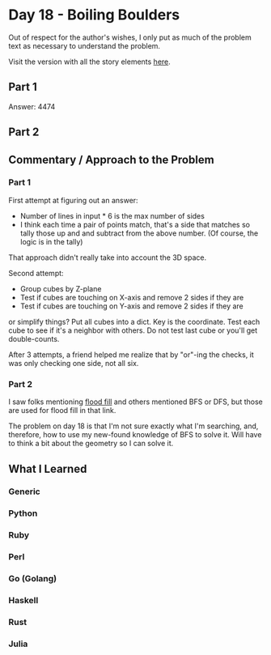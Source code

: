 # Day 18 - Boiling Boulders

Out of respect for the author's wishes, I only put as much of the problem text as necessary to understand the problem.

Visit the version with all the story elements [here](https://adventofcode.com/2022/day/18).

## Part 1
Answer: 4474
## Part 2

## Commentary / Approach to the Problem
### Part 1
First attempt at figuring out an answer:
- Number of lines in input * 6 is the max number of sides
- I think each time a pair of points match, that's a side that matches so tally those up and and subtract from the above number. (Of course, the logic is in the tally)

That approach didn't really take into account the 3D space.

Second attempt: 

- Group cubes by Z-plane
- Test if cubes are touching on X-axis and remove 2 sides if they are
- Test if cubes are touching on Y-axis and remove 2 sides if they are

or simplify things? Put all cubes into a dict. Key is the coordinate. Test each cube to see if it's a neighbor with others. Do not test last cube or you'll get double-counts.

After 3 attempts, a friend helped me realize that by "or"-ing the checks, it was only checking one side, not all six.
### Part 2
I saw folks mentioning [flood fill](https://www.geeksforgeeks.org/flood-fill-algorithm/) and others mentioned BFS or DFS, but those are used for flood fill in that link.

The problem on day 18 is that I'm not sure exactly what I'm searching, and, therefore, how to use my new-found knowledge of BFS to solve it. Will have to think a bit about the geometry so I can solve it.
## What I Learned

### Generic

### Python

### Ruby

### Perl

### Go (Golang)

### Haskell

### Rust

### Julia
